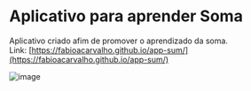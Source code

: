# Aplicativo para aprender Soma

Aplicativo criado afim de promover o aprendizado da soma.
<br>
Link: [https://fabioacarvalho.github.io/app-sum/](https://fabioacarvalho.github.io/app-sum/)

![image](https://github.com/fabioacarvalho/app-sum/assets/84592352/e6fb7370-195a-4c6c-8168-b63fdbd6d9c3)
